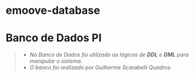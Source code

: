 # emoove-database

# Banco de Dados PI
  > * <i>No Banco de Dados foi utilizado as lógicas de <b>DDL</b> e <b>DML</b> para manipular o sistema.</i>  
  > * <i>O banco foi realizado por Guilherme Scarabelli Quadros.</i>
